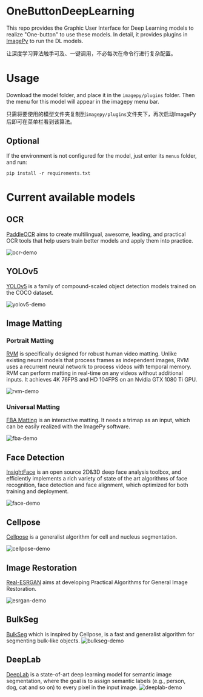 # OneButtonDeepLearning
This repo provides the Graphic User Interface for Deep Learning models to realize "One-button" to use these models.
In detail, it provides plugins in [ImagePy](https://github.com/Image-Py/imagepy) to run the DL models.

让深度学习算法触手可及、一键调用，不必每次在命令行进行复杂配置。

# Usage
Download the model folder, and place it in the `imagepy/plugins` folder.
Then the menu for this model will appear in the imagepy menu bar.

只需将要使用的模型文件夹复制到`imagepy/plugins`文件夹下，再次启动ImagePy后即可在菜单栏看到该算法。

## Optional 
If the environment is not configured for the model, just enter its `menus` folder, and run:
~~~~
pip install -r requirements.txt
~~~~ 

# Current available models

## OCR
[PaddleOCR](https://github.com/PaddlePaddle/PaddleOCR) aims to create multilingual, awesome, leading, and practical OCR tools that help users train better models and apply them into practice.

![ocr-demo](OCR/menus/OCR/demo.png)

## YOLOv5
[YOLOv5](https://github.com/ultralytics/yolov5) is a family of compound-scaled object detection models trained on the COCO dataset.

![yolov5-demo](YOLOv5/menus/YOLOv5/demo.png)

## Image Matting

### Portrait Matting
[RVM](https://github.com/PeterL1n/RobustVideoMatting) is specifically designed for robust human video matting. Unlike existing neural models that process frames as independent images, RVM uses a recurrent neural network to process videos with temporal memory. RVM can perform matting in real-time on any videos without additional inputs. It achieves 4K 76FPS and HD 104FPS on an Nvidia GTX 1080 Ti GPU.

![rvm-demo](ImageMatting/menus/PortraitMatting/demo.png)

### Universal Matting
[FBA Matting](https://github.com/MarcoForte/FBA_Matting) is an interactive matting. It needs a trimap as an input, which can be easily realized with the ImagePy software.

![fba-demo](ImageMatting/menus/UniversalMatting/demo.png)

## Face Detection
[InsightFace](https://github.com/deepinsight/insightface) is an open source 2D&3D deep face analysis toolbox, and efficiently implements a rich variety of state of the art algorithms of face recognition, face detection and face alignment, which optimized for both training and deployment.

![face-demo](FaceAnalysis/menus/Face/demo.png)

## Cellpose
[Cellpose](https://github.com/MouseLand/cellpose) is a generalist algorithm for cell and nucleus segmentation.

![cellpose-demo](Cellpose/menus/Cellpose/demo.png)

## Image Restoration
[Real-ESRGAN](https://github.com/xinntao/Real-ESRGAN) aims at developing Practical Algorithms for General Image Restoration.

![esrgan-demo](ImageRestoration/menus/ImageRestoration/demo.png)

## BulkSeg
[BulkSeg](https://github.com/qixinbo/BulkSeg) which is inspired by Cellpose, is a fast and generalist algorithm for segmenting bulk-like objects.
![bulkseg-demo](BulkSeg/menus/BulkSeg/demo.png)

## DeepLab
[DeepLab](https://github.com/pytorch/vision/blob/master/torchvision/models/segmentation/deeplabv3.py) is a state-of-art deep learning model for semantic image segmentation, where the goal is to assign semantic labels (e.g., person, dog, cat and so on) to every pixel in the input image.
![deeplab-demo](DeepLab/menus/DeepLab/demo.png)